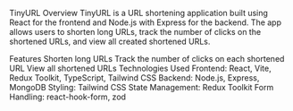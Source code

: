 TinyURL
Overview
TinyURL is a URL shortening application built using React for the frontend and Node.js with Express for the backend. The app allows users to shorten long URLs, track the number of clicks on the shortened URLs, and view all created shortened URLs.

Features
Shorten long URLs
Track the number of clicks on each shortened URL
View all shortened URLs
Technologies Used
Frontend: React, Vite, Redux Toolkit, TypeScript, Tailwind CSS
Backend: Node.js, Express, MongoDB
Styling: Tailwind CSS
State Management: Redux Toolkit
Form Handling: react-hook-form, zod
